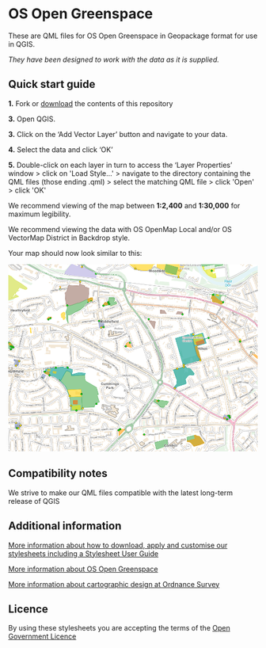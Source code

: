 ﻿# OS Open Greenspace

These are QML files for OS Open Greenspace in Geopackage format for use in QGIS.

*They have been designed to work with the data as it is supplied.*

## Quick start guide

**1.**  Fork or [download](https://github.com/OrdnanceSurvey/OS-Open-Greenspace-stylesheets/archive/master.zip) the contents of this repository

**3.**  Open QGIS.

**3.**  Click on the ‘Add Vector Layer’ button and navigate to your data.

**4.**  Select the data and click ‘OK’

**5.**  Double-click on each layer in turn to access the ‘Layer Properties’ window > click on 'Load Style...' > navigate to the directory containing the QML files (those ending .qml) > select the matching QML file > click 'Open' > click 'OK'


We recommend viewing of the map between **1:2,400** and **1:30,000** for maximum legibility.

We recommend viewing the data with OS OpenMap Local and/or OS VectorMap District in Backdrop style.



Your map should now look similar to this: 

  ![Screenshot](https://github.com/OrdnanceSurvey/OS-Open-Greenspace-stylesheets/raw/master/ESRI%20Shapefile%20stylesheets/QGIS%20stylesheets%20(QML)/images/Greenspace_screenshot.png "Screenshot of OS Open Greenspace over OS OpenMap Local")



## Compatibility notes

We strive to make our QML files compatible with the latest long-term release of QGIS

## Additional information

[More information about how to download, apply and customise our stylesheets including a Stylesheet User Guide](http://www.ordnancesurvey.co.uk/resources/carto-design/cartographic-stylesheets.html)

[More information about OS Open Greenspace](http://www.ordnancesurvey.co.uk/business-and-government/products/os-open-greenspace.html)

[More information about cartographic design at Ordnance Survey](https://www.ordnancesurvey.co.uk/resources/carto-design/)

## Licence

By using these stylesheets you are accepting the terms of the [Open Government Licence](http://www.nationalarchives.gov.uk/doc/open-government-licence/)

